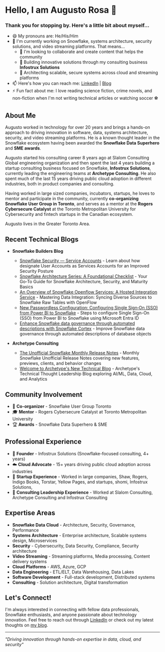 # Hello, I am Augusto Rosa 👋

### Thank you for stopping by. Here's a little bit about myself...

* 😄 My pronouns are: He/His/Him
* 🔭 I'm currently working on Snowflake, systems architecture, security solutions, and video streaming platforms. That means...
  * 👯 I'm looking to collaborate and create content that helps the community
  * 🏢 Building innovative solutions through my consulting business **Infostrux Solutions**
  * 🎯 Architecting scalable, secure systems across cloud and streaming platforms
* 📫 Here's how you can reach me: [LinkedIn](https://www.linkedin.com/in/augustorosa/) | [Blog](https://blog.augustorosa.com/)
* ⚡ Fun fact about me: I love reading science fiction, crime novels, and non-fiction when I'm not writing technical articles or watching soccer ⚽

## About Me

Augusto worked in technology for over 20 years and brings a hands-on approach to driving innovation in software, data, systems architecture, security, and video streaming platforms. He is a known thought leader in the Snowflake ecosystem having been awarded the **Snowflake Data Superhero** and **SME awards**.

Augusto started his consulting career 8 years ago at Slalom Consulting Global engineering organization and then spent the last 4 years building a startup consulting business focused on Snowflake, **Infostrux Solutions**, currently leading the engineering teams at **Archetype Consulting**. He also spent much of the last 15 years driving public cloud adoption in different industries, both in product companies and consulting.

Having worked in large sized companies, incubators, startups, he loves to mentor and participate in the community, currently **co-organizing Snowflake User Group in Toronto**, and serves as a mentor at the **Rogers Cybersecure Catalyst** at the Toronto Metropolitan University for Cybersecurity and fintech startups in the Canadian ecosystem.

Augusto lives in the Greater Toronto Area.

## Recent Technical Blogs

* **Snowflake Builders Blog**
  * [Snowflake Security — Service Accounts](https://blog.augustorosa.com/) - Learn about how designate User Accounts as Services Accounts for an Improved Security Posture
  * [Snowflake Architecture Series: A Foundational Checklist](https://blog.augustorosa.com/) - Your Go‑To Guide for Snowflake Architecture, Security, and Maturity Basics
  * [An Overview of Snowflake Openflow Services: A Hosted Integration Service](https://blog.augustorosa.com/) - Mastering Data Integration: Syncing Diverse Sources to Snowflake Raw Tables with OpenFlow
  * [New Passwordless Configuration: Configuring Single Sign‑On (SSO) from Power BI to Snowflake](https://blog.augustorosa.com/) - Steps to configure Single Sign-On (SSO) from Power BI to Snowflake using Microsoft Entra ID
  * [Enhance Snowflake data governance through automated descriptions with Snowflake Cortex](https://blog.augustorosa.com/) - Improve Snowflake data governance through automated descriptions of database objects

* **Archetype Consulting**
  * [The Unofficial Snowflake Monthly Release Notes](https://blog.augustorosa.com/) - Monthly Snowflake Unofficial Release Notes covering new features, previews, clients, and behavior changes
  * [Welcome to Archetype's New Technical Blog](https://blog.augustorosa.com/) - Archetype's Technical Thought Leadership Blog exploring AI/ML, Data, Cloud, and Analytics

## Community Involvement

* 🎤 **Co-organizer** - Snowflake User Group Toronto
* 🎓 **Mentor** - Rogers Cybersecure Catalyst at Toronto Metropolitan University
* 🏆 **Awards** - Snowflake Data Superhero & SME

## Professional Experience

* 💼 **Founder** - Infostrux Solutions (Snowflake-focused consulting, 4+ years)
* ☁️ **Cloud Advocate** - 15+ years driving public cloud adoption across industries
* 🚀 **Startup Experience** - Worked in large companies, Shaw, Rogers, Indigo Books, Torstar, Yellow Pages, and startups, shomi, Infostrux Solutions, 
* 🚀 **Consulting Leadership Experience** - Worked at Slalom Consulting, Archetype Consulting and Infostrux Consulting

## Expertise Areas

* **Snowflake Data Cloud** - Architecture, Security, Governance, Performance
* **Systems Architecture** - Enterprise architecture, Scalable systems design, Microservices
* **Security** - Cybersecurity, Data Security, Compliance, Security architecture
* **Video Streaming** - Streaming platforms, Media processing, Content delivery systems
* **Cloud Platforms** - AWS, Azure, GCP
* **Data Engineering** - ETL/ELT, Data Warehousing, Data Lakes
* **Software Development** - Full-stack development, Distributed systems
* **Consulting** - Solution architecture, Digital transformation

## Let's Connect!

I'm always interested in connecting with fellow data professionals, Snowflake enthusiasts, and anyone passionate about technology innovation. Feel free to reach out through [LinkedIn](https://www.linkedin.com/in/augustorosa/) or check out my latest thoughts on [my blog](https://blog.augustorosa.com/).

---

*"Driving innovation through hands-on expertise in data, cloud, and security"* 